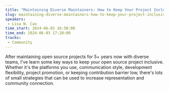 ```yaml
---
title: "Maintaining Diverse Maintainers: How to Keep Your Project Inclusive"
slug: maintaining-diverse-maintainers-how-to-keep-your-project-inclusive
speakers:
 - Lisa N. Cao
time_start: 2024-06-03 16:50:00
time_end: 2024-06-03 17:20:00
tracks:
 - Community
---
```


After maintaining open source projects for 5+ years now with diverse teams, I've learn some key ways to keep your open source project inclusive. Whether it's the platforms you use, communication style, development flexibility, project promotion, or keeping contribution barrier low, there's lots of small strategies that can be used to increase representation and community connection.